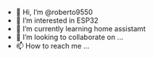 - 👋 Hi, I’m @roberto9550
- 👀 I’m interested in ESP32
- 🌱 I’m currently learning home assistamt
- 💞️ I’m looking to collaborate on ...
- 📫 How to reach me ...

<!---
roberto9550/roberto9550 is a ✨ special ✨ repository because its `README.md` (this file) appears on your GitHub profile.
You can click the Preview link to take a look at your changes.
--->
